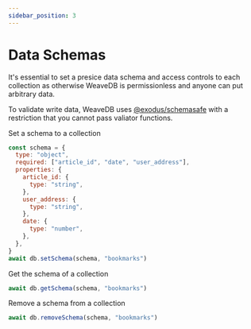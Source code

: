 ```yaml
---
sidebar_position: 3
---
```

# Data Schemas

It's essential to set a presice data schema and access controls to each collection as otherwise WeaveDB is permissionless and anyone can put arbitrary data.

To validate write data, WeaveDB uses [@exodus/schemasafe](https://github.com/ExodusMovement/schemasafe) with a restriction that you cannot pass valiator functions.

Set a schema to a collection

```js
const schema = {
  type: "object",
  required: ["article_id", "date", "user_address"],
  properties: {
    article_id: {
      type: "string",
    },
    user_address: {
      type: "string",
    },
    date: {
      type: "number",
    },
  },
}
await db.setSchema(schema, "bookmarks")
```

Get the schema of a collection

```js
await db.getSchema(schema, "bookmarks")
```

Remove a schema from a collection

```js
await db.removeSchema(schema, "bookmarks")
```
